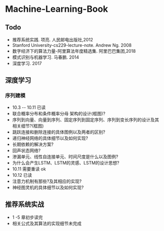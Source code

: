 # Machine-Learning-Book #

## Todo ##

* 推荐系统实践. 项亮. 人民邮电出版社,2012
* Stanford University-cs229-lecture-note. Andrew Ng. 2008
* 数字经济下的算法力量-阿里算法年度精选集. 阿里巴巴集团,2018
* 模式识别与机器学习. 马春鹏. 2014
* 深度学习. 2017

## 深度学习 ##

### 序列建模 ###
* 10.3 -- 10.11 已读
* 联合概率分布和条件概率分母 架构的设计(框图)?
* 序列到向量、向量到序列、固定序列到固定序列、序列到变长序列的设计及其相关细节?(框图)
* 跳跃连接和删除连接的具体图例以及两者的区别?
* 递归神经网络的具体细节以及如何实现?
* 长期依赖的解决方案?
* 回声状态网络?
* 渗漏单元、线性自连接单元、时间尺度是什么以及图例?
* 为什么会产生LSTM、LSTM的灵感、LSTM的设计思想?
* 10.11 需要重读  ok
* 10.12 已读
* 注意力机制有那些?及其相应的实现?
* 神经图灵机的具体细节以及如何实现?

## 推荐系统实战 ##

* 1 -5 章初步读完
* 相关公式及其算法的实现细节未完成